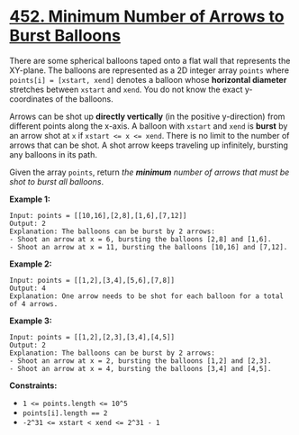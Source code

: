# [452. Minimum Number of Arrows to Burst Balloons](https://leetcode.com/problems/minimum-number-of-arrows-to-burst-balloons/)

There are some spherical balloons taped onto a flat wall that represents the XY-plane. The balloons are represented as a 2D integer array `points` where `points[i] = [xstart, xend]` denotes a balloon whose **horizontal diameter** stretches between `xstart` and `xend`. You do not know the exact y-coordinates of the balloons.

Arrows can be shot up **directly vertically** (in the positive y-direction) from different points along the x-axis. A balloon with `xstart` and `xend` is **burst** by an arrow shot at `x` if `xstart <= x <= xend`. There is no limit to the number of arrows that can be shot. A shot arrow keeps traveling up infinitely, bursting any balloons in its path.

Given the array `points`, return _the **minimum** number of arrows that must be shot to burst all balloons_.

**Example 1:**

    Input: points = [[10,16],[2,8],[1,6],[7,12]]
    Output: 2
    Explanation: The balloons can be burst by 2 arrows:
    - Shoot an arrow at x = 6, bursting the balloons [2,8] and [1,6].
    - Shoot an arrow at x = 11, bursting the balloons [10,16] and [7,12].

**Example 2:**

    Input: points = [[1,2],[3,4],[5,6],[7,8]]
    Output: 4
    Explanation: One arrow needs to be shot for each balloon for a total of 4 arrows.

**Example 3:**

    Input: points = [[1,2],[2,3],[3,4],[4,5]]
    Output: 2
    Explanation: The balloons can be burst by 2 arrows:
    - Shoot an arrow at x = 2, bursting the balloons [1,2] and [2,3].
    - Shoot an arrow at x = 4, bursting the balloons [3,4] and [4,5].

**Constraints:**

-   `1 <= points.length <= 10^5`
-   `points[i].length == 2`
-   `-2^31 <= xstart < xend <= 2^31 - 1`

